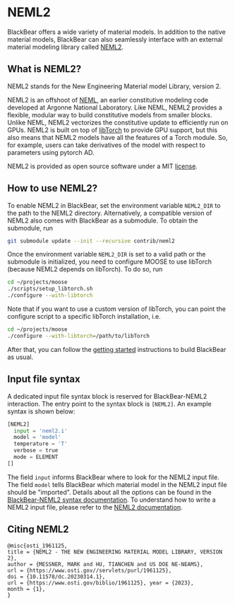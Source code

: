 # NEML2

BlackBear offers a wide variety of material models. In addition to the native material models, BlackBear can also seamlessly interface with an external material modeling library called [NEML2](https://github.com/reverendbedford/neml2).

## What is NEML2?

NEML2 stands for the New Engineering Material model Library, version 2.

NEML2 is an offshoot of [NEML](https://github.com/Argonne-National-Laboratory/neml), an earlier constitutive modeling code developed at Argonne National Laboratory.
Like NEML, NEML2 provides a flexible, modular way to build constitutive models from smaller blocks.
Unlike NEML, NEML2 vectorizes the constitutive update to efficiently run on GPUs.  NEML2 is built on top of [libTorch](https://pytorch.org/cppdocs/) to provide GPU support, but this also means that NEML2 models have all the features of a Torch module.  So, for example, users can take derivatives of the model with respect to parameters using pytorch AD.

NEML2 is provided as open source software under a MIT [license](https://raw.githubusercontent.com/reverendbedford/neml2/main/LICENSE).

## How to use NEML2?

To enable NEML2 in BlackBear, set the environment variable `NEML2_DIR` to the path to the NEML2 directory.
Alternatively, a compatible version of NEML2 also comes with BlackBear as a submodule. To obtain the submodule, run

```bash
git submodule update --init --recursive contrib/neml2
```

Once the environment variable `NEML2_DIR` is set to a valid path or the submodule is initialized, you need to configure MOOSE to use libTorch (because NEML2 depends on libTorch). To do so, run

```bash
cd ~/projects/moose
./scripts/setup_libtorch.sh
./configure --with-libtorch
```

Note that if you want to use a custom version of libTorch, you can point the configure script to a specific libTorch installation, i.e.

```bash
cd ~/projects/moose
./configure --with-libtorch=/path/to/libTorch
```

After that, you can follow the [getting started](RunningBlackBear.md) instructions to build BlackBear as usual.

## Input file syntax

A dedicated input file syntax block is reserved for BlackBear-NEML2 interaction. The entry point to the syntax block is `[NEML2]`. An example syntax is shown below:

```python
[NEML2]
  input = 'neml2.i'
  model = 'model'
  temperature = 'T'
  verbose = true
  mode = ELEMENT
[]
```

The field `input` informs BlackBear where to look for the NEML2 input file. The field `model` tells BlackBear which material model in the NEML2 input file should be "imported". Details about all the options can be found in the [BlackBear-NEML2 syntax documentation](syntax/NEML2/index.md). To understand how to write a NEML2 input file, please refer to the [NEML2 documentation](https://reverendbedford.github.io/neml2/).

## Citing NEML2

```text
@misc{osti_1961125,
title = {NEML2 - THE NEW ENGINEERING MATERIAL MODEL LIBRARY, VERSION 2},
author = {MESSNER, MARK and HU, TIANCHEN and US DOE NE-NEAMS},
url = {https://www.osti.gov//servlets/purl/1961125},
doi = {10.11578/dc.20230314.1},
url = {https://www.osti.gov/biblio/1961125}, year = {2023},
month = {1},
}
```
